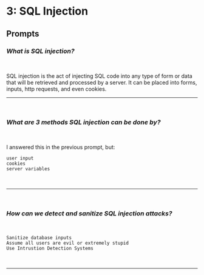 # 3: SQL Injection

## Prompts

### *What is SQL injection?*
<br/>

SQL injection is the act of injecting SQL code into any type of form or data that will be retrieved and processed by a server. It can be placed into forms, inputs, http requests, and even cookies.
<br/><hr/><br/>

### *What are 3 methods SQL injection can be done by?*
<br/>

I answered this in the previous prompt, but:
```
user input
cookies
server variables
```
<br/><hr/><br/>

### *How can we detect and sanitize SQL injection attacks?*
<br/>

```
Sanitize database inputs
Assume all users are evil or extremely stupid
Use Intrustion Detection Systems
```
<br/><hr/><br/>